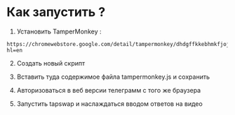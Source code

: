 # Как запустить ?

1. Установить TamperMonkey :

````
https://chromewebstore.google.com/detail/tampermonkey/dhdgffkkebhmkfjojejmpbldmpobfkfo?hl=en
````

2. Создать новый скрипт

3. Вставить туда содержимое файла tampermonkey.js и сохранить

4. Авторизоваться в веб версии телеграмм с того же браузера

5. Запустить tapswap и наслаждаться вводом ответов на видео
